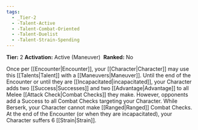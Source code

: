 ```yaml
---
tags:
  - _Tier-2
  - -Talent-Active
  - -Talent-Combat-Oriented
  - -Talent-Duelist
  - -Talent-Strain-Spending
---
```

**Tier:** 2
**Activation:** Active (Maneuver) 
**Ranked:** No 

Once per [[Encounter|Encounter]], your [[Character|Character]] may use this [[Talents|Talent]] with a [[Maneuvers|Maneuver]]. Until the end of the Encounter or until they are [[Incapacitated|incapacitated]], your Character adds two [[Success|Successes]] and two [[Advantage|Advantage]] to all Melee [[Attack Check|Combat Checks]] they make. However, opponents add a Success to all Combat Checks targeting your Character. While Berserk, your Character cannot make [[Ranged|Ranged]] Combat Checks. At the end of the Encounter (or when they are incapacitated), your Character suffers 6 [[Strain|Strain]].